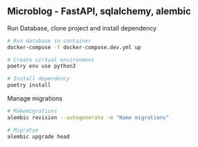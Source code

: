 ## Microblog - FastAPI, sqlalchemy, alembic

Run Database, clone project and install dependency
```bash
# Run database in container
docker-compose -f docker-compose.dev.yml up

# Create virtual environment
poetry env use python3

# Install dependency
poetry install
```

Manage migrations
```bash
# Makemigrations
alembic revision --autogenerate -m "Name migrations"

# Migratye
alembic upgrade head
```